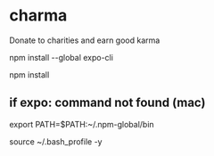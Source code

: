 # charma
Donate to charities and earn good karma


npm install --global expo-cli

npm install

## if expo: command not found (mac)

export PATH=$PATH:~/.npm-global/bin

source ~/.bash_profile -y
